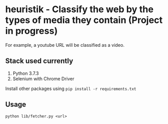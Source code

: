 # heuristik - Classify the web by the types of media they contain (Project in progress)

For example, a youtube URL will be classified as a video.

## Stack used currently
1. Python 3.7.3
2. Selenium with Chrome Driver

Install other packages using `pip install -r requirements.txt`

## Usage

`python lib/fetcher.py <url>`
